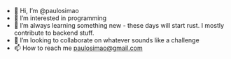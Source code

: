 - 👋 Hi, I’m @paulosimao
- 👀 I’m interested in programming
- 🌱 I’m always learning something new - these days will start rust. I mostly contribute to backend stuff.
- 💞️ I’m looking to collaborate on whatever sounds like a challenge
- 📫 How to reach me paulosimao@gmail.com

<!---
paulosimao/paulosimao is a ✨ special ✨ repository because its `README.md` (this file) appears on your GitHub profile.
You can click the Preview link to take a look at your changes.
--->
